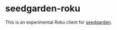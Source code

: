 # seedgarden-roku

This is an experimental Roku client for [seedgarden](https://github.com/unixpickle/seedgarden).
